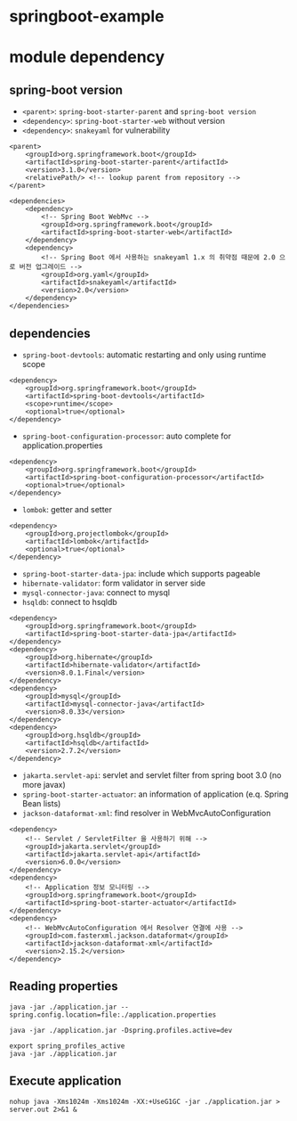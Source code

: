 # springboot-example

# module dependency
## spring-boot version
- `<parent>`: `spring-boot-starter-parent` and `spring-boot version`
- `<dependency>`: `spring-boot-starter-web` without version
- `<dependency>`: `snakeyaml` for vulnerability
```
<parent>
    <groupId>org.springframework.boot</groupId>
    <artifactId>spring-boot-starter-parent</artifactId>
    <version>3.1.0</version>
    <relativePath/> <!-- lookup parent from repository -->
</parent>

<dependencies>
    <dependency>
        <!-- Spring Boot WebMvc -->
        <groupId>org.springframework.boot</groupId>
        <artifactId>spring-boot-starter-web</artifactId>
    </dependency>
    <dependency>
        <!-- Spring Boot 에서 사용하는 snakeyaml 1.x 의 취약점 때문에 2.0 으로 버전 업그레이드 -->
        <groupId>org.yaml</groupId>
        <artifactId>snakeyaml</artifactId>
        <version>2.0</version>
    </dependency>
</dependencies>
```

## dependencies
- `spring-boot-devtools`: automatic restarting and only using runtime scope
```
<dependency>
    <groupId>org.springframework.boot</groupId>
    <artifactId>spring-boot-devtools</artifactId>
    <scope>runtime</scope>
    <optional>true</optional>
</dependency>
```

- `spring-boot-configuration-processor`: auto complete for application.properties
```
<dependency>
    <groupId>org.springframework.boot</groupId>
    <artifactId>spring-boot-configuration-processor</artifactId>
    <optional>true</optional>
</dependency>
```

- `lombok`: getter and setter
```
<dependency>
    <groupId>org.projectlombok</groupId>
    <artifactId>lombok</artifactId>
    <optional>true</optional>
</dependency>
```

- `spring-boot-starter-data-jpa`: include <spring-data-commons> which supports pageable
- `hibernate-validator`: form validator in server side
- `mysql-connector-java`: connect to mysql
- `hsqldb`: connect to hsqldb
```
<dependency>
    <groupId>org.springframework.boot</groupId>
    <artifactId>spring-boot-starter-data-jpa</artifactId>
</dependency>
<dependency>
    <groupId>org.hibernate</groupId>
    <artifactId>hibernate-validator</artifactId>
    <version>8.0.1.Final</version>
</dependency>
<dependency>
    <groupId>mysql</groupId>
    <artifactId>mysql-connector-java</artifactId>
    <version>8.0.33</version>
</dependency>
<dependency>
    <groupId>org.hsqldb</groupId>
    <artifactId>hsqldb</artifactId>
    <version>2.7.2</version>
</dependency>
```

- `jakarta.servlet-api`: servlet and servlet filter from spring boot 3.0 (no more javax)
- `spring-boot-starter-actuator`: an information of application (e.q. Spring Bean lists)
- `jackson-dataformat-xml`: find resolver in WebMvcAutoConfiguration
```
<dependency>
    <!-- Servlet / ServletFilter 을 사용하기 위해 -->
    <groupId>jakarta.servlet</groupId>
    <artifactId>jakarta.servlet-api</artifactId>
    <version>6.0.0</version>
</dependency>
<dependency>
    <!-- Application 정보 모니터링 -->
    <groupId>org.springframework.boot</groupId>
    <artifactId>spring-boot-starter-actuator</artifactId>
</dependency>
<dependency>
    <!-- WebMvcAutoConfiguration 에서 Resolver 연결에 사용 -->
    <groupId>com.fasterxml.jackson.dataformat</groupId>
    <artifactId>jackson-dataformat-xml</artifactId>
    <version>2.15.2</version>
</dependency>
```


## Reading properties
```shell
java -jar ./application.jar --spring.config.location=file:./application.properties
```
```shell
java -jar ./application.jar -Dspring.profiles.active=dev
```
```shell
export spring_profiles_active
java -jar ./application.jar
```

## Execute application
```shell
nohup java -Xms1024m -Xms1024m -XX:+UseG1GC -jar ./application.jar > server.out 2>&1 &
```
